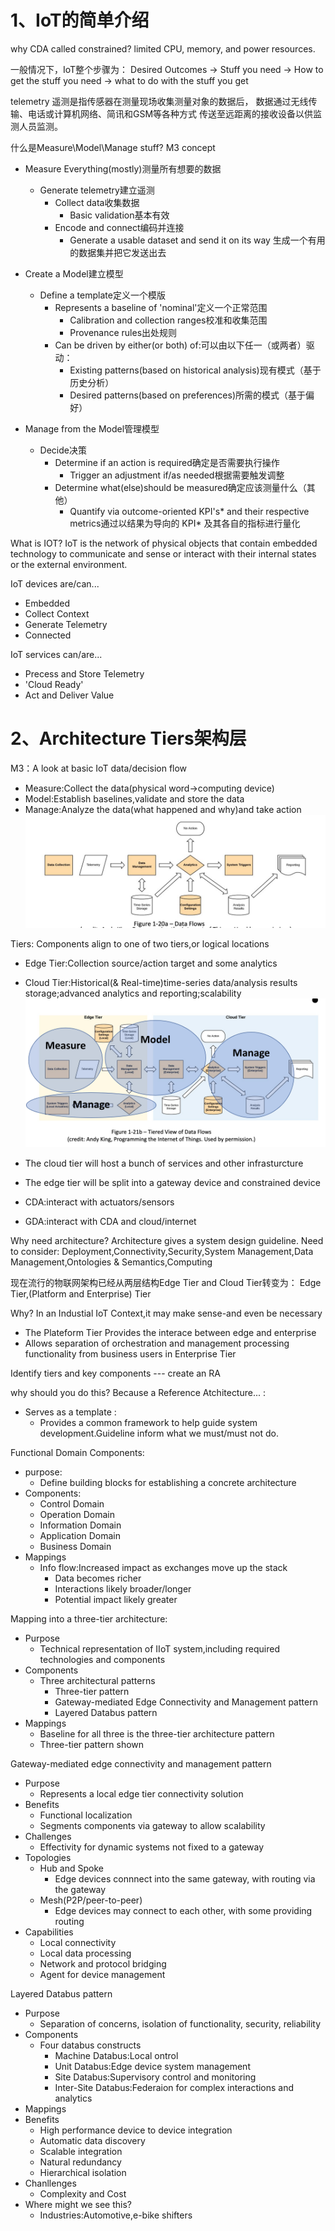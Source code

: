 # 1、IoT的简单介绍

why CDA called constrained?
limited CPU, memory, and power resources.

一般情况下，IoT整个步骤为：
Desired Outcomes -> Stuff you need 
-> How to get the stuff you need 
-> what to do with the stuff you get

telemetry 遥测是指传感器在测量现场收集测量对象的数据后，
数据通过无线传输、电话或计算机网络、简讯和GSM等各种方式
传送至远距离的接收设备以供监测人员监测。

什么是Measure\Model\Manage stuff?  M3 concept
- Measure Everything(mostly)测量所有想要的数据
  - Generate telemetry建立遥测
    - Collect data收集数据
        - Basic validation基本有效
    - Encode and connect编码并连接
        - Generate a usable dataset and send it on its way
            生成一个有用的数据集并把它发送出去

- Create a Model建立模型
  - Define a template定义一个模版
    - Represents a baseline of 'nominal'定义一个正常范围
        - Calibration and collection ranges校准和收集范围
        - Provenance rules出处规则
    - Can be driven by either(or both) of:可以由以下任一（或两者）驱动：
        - Existing patterns(based on historical analysis)现有模式（基于历史分析）
        - Desired patterns(based on preferences)所需的模式（基于偏好）
- Manage from the Model管理模型
  - Decide决策
    - Determine if an action is required确定是否需要执行操作
        - Trigger an adjustment if/as needed根据需要触发调整
    - Determine what(else)should be measured确定应该测量什么（其他）
        - Quantify via outcome-oriented KPI's* and their respective metrics通过以结果为导向的 KPI* 及其各自的指标进行量化


What is IOT? IoT is the network of physical objects that contain embedded technology to communicate and sense or interact with their internal states or the external environment.

IoT devices are/can...
- Embedded
- Collect Context
- Generate Telemetry
- Connected

IoT services can/are...
- Precess and Store Telemetry
- 'Cloud Ready'
- Act and Deliver Value

# 2、Architecture Tiers架构层

M3：A look at basic IoT data/decision flow
* Measure:Collect the data(physical word->computing device)
* Model:Establish baselines,validate and store the data
* Manage:Analyze the data(what happened and why)and take action
![Data Flows](IoT%20Architecture%20Tiers.png)

Tiers:
Components align to one of two tiers,or logical locations
* Edge Tier:Collection source/action target and some analytics
* Cloud Tier:Historical(& Real-time)time-series data/analysis results storage;advanced analytics and reporting;scalability
![Tiered View of Data Flows](Tiered%20View%20of%20Data%20Flows.png)

* The cloud tier will host a bunch of services and other infrasturcture
* The edge tier will be split into a gateway device and constrained device

* CDA:interact with actuators/sensors
* GDA:interact with CDA and cloud/internet


Why need architecture?
Architecture gives a system design guideline.
Need to consider: Deployment,Connectivity,Security,System Management,Data Management,Ontologies & Semantics,Computing


现在流行的物联网架构已经从两层结构Edge Tier and Cloud Tier转变为：
Edge Tier,(Platform and Enterprise) Tier

Why?
In an Industial IoT Context,it may make sense-and even be necessary

* The Plateform Tier Provides the interace between edge and enterprise
* Allows separation of orchestration and management processing functionality from business users in Enterprise Tier

Identify tiers and key components --- create an RA

why should you do this? Because a Reference Atchitecture... : 
- Serves as a template : 
  * Provides a common framework to help guide system development.Guideline inform what we must/must not do.

Functional Domain Components:
- purpose: 
  * Define building blocks for establishing a concrete architecture
- Components:
  * Control Domain
  * Operation Domain
  * Information Domain
  * Application Domain
  * Business Domain
- Mappings
  * Info flow:Increased impact as exchanges move up the stack
    * Data becomes richer
    * Interactions likely broader/longer
    * Potential impact likely greater

Mapping into a three-tier architecture:
- Purpose
  * Technical representation of IIoT system,including required technologies and components
- Components
  * Three architectural patterns
    * Three-tier pattern 
    * Gateway-mediated Edge Connectivity and Management pattern
    * Layered Databus pattern
- Mappings
  * Baseline for all three is the three-tier architecture pattern
  * Three-tier pattern shown

Gateway-mediated edge connectivity and management pattern
- Purpose 
  * Represents a local edge tier connectivity solution
- Benefits
  * Functional localization
  * Segments components via gateway to allow scalability
- Challenges
  * Effectivity for dynamic systems not fixed to a gateway
- Topologies
  * Hub and Spoke
    * Edge devices connnect into the same gateway, with routing via the gateway
  * Mesh(P2P/peer-to-peer)
    * Edge devices may connect to each other, with some providing routing
- Capabilities
  * Local connectivity
  * Local data processing
  * Network and protocol bridging
  * Agent for device management

Layered Databus pattern
- Purpose
  * Separation of concerns, isolation of functionality, security, reliability
- Components
  * Four databus constructs
    * Machine Databus:Local ontrol
    * Unit Databus:Edge device system management
    * Site Databus:Supervisory control and monitoring
    * Inter-Site Databus:Federaion for complex interactions and analytics
- Mappings
- Benefits
  * High performance device to device integration
  * Automatic data discovery
  * Scalable integration
  * Natural redundancy
  * Hierarchical isolation
- Chanllenges
  * Complexity and Cost
- Where might we see this?
  * Industries:Automotive,e-bike shifters

